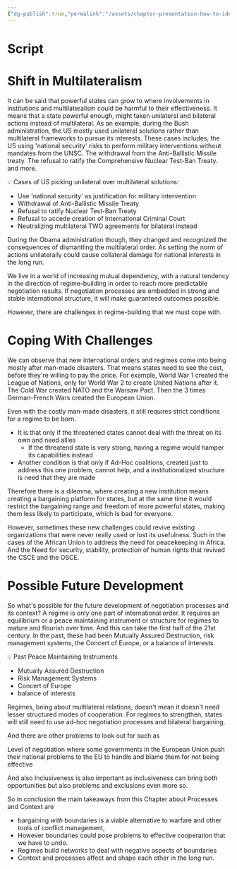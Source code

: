 ```yaml
---
{"dg-publish":true,"permalink":"/assets/chapter-presentation-how-to-identify-and-assess-a-foreign-policy-by-jean-frdric-morin-jonathan-paquin/preparation/script-for-shifts-in-multilateralism/"}
---
```


# Script

# Shift in Multilateralism

It can be said that powerful states can grow to where involvements in institutions and multilateralism could be harmful to their effectiveness. It means that a state powerful enough, might taken unilateral and bilateral actions instead of multilateral. As an example, during the Bush administration, the US mostly used unilateral solutions rather than multilateral frameworks to pursue its interests. These cases includes, the US using 'national security' risks to perform military interventions without mandates from the UNSC. The withdrawal from the Anti-Ballistic Missile treaty. The refusal to ratify the Comprehensive Nuclear Test-Ban Treaty. and more.

<aside>
💡 Cases of US picking unilateral over multilateral solutions:

- Use 'national security' as justification for military intervention
- Withdrawal of Anti-Ballistic Missile Treaty
- Refusal to ratify Nuclear Test-Ban Treaty
- Refusal to accede creation of International Criminal Court
- Neutralizing multilateral TWO agreements for bilateral instead
</aside>

During the Obama administration though, they changed and recognized the consequences of dismantling the multilateral order. As setting the norm of actions unilaterally could cause collateral damage for national interests in the long run. 

We live in a world of increasing mutual dependency, with a natural tendency in the direction of regime-building in order to reach more predictable negotiation results. If negotiation processes are embedded in strong and stable international structure, it will make guaranteed outcomes possible.

However, there are challenges in regime-building that we must cope with.

# Coping With Challenges

We can observe that new international orders and regimes come into being mostly after man-made disasters. That means states need to see the cost, before they're willing to pay the price. For example, World War 1 created the League of Nations, only for World War 2 to create United Nations after it. The Cold War created NATO and the Warsaw Pact. Then the 3 times German-French Wars created the European Union. 

Even with the costly man-made disasters, it still requires strict conditions for a regime to be born. 

- It is that only if the threatened states cannot deal with the threat on its own and need allies
    - If the threatend state is very strong, having a regime would hamper its capabilities instead
- Another condition is that only if Ad-Hoc coalitions, created just to address this one problem, cannot help, and a institutionalized structure is need that they are made

Therefore there is a dilemma, where creating a new institution means creating a bargaining platform for states, but at the same time it would restrict the bargaining range and freedom of more powerful states, making them less likely to participate, which is bad for everyone. 

However, sometimes these new challenges could revive existing organizations that were never really used or lost its usefulness. Such in the cases of the African Union to address the need for peacekeeping in Africa. And the Need for security, stability, protection of human rights that revived the CSCE and the OSCE.

# Possible Future Development

So what's possible for the future development of negotiation processes and its context? A regime is only one part of international order. It requires an equilibrium or a peace maintaining instrument or structure for regimes to mature and flourish over time. And this can take the first half of the 21st century. In the past, these had been Mutually Assured Destruction, risk management systems, the Concert of Europe, or a balance of interests. 

<aside>
💡 Past Peace Maintaining Instruments

- Mutually Assured Destruction
- Risk Management Systems
- Concert of Europe
- balance of interests
</aside>

Regimes, being about multilateral relations, doesn't mean it doesn't need lesser structured modes of cooperation. For regimes to strengthen, states will still need to use ad-hoc negotiation processes and bilateral bargaining.

And there are other problems to look out for such as

Level of negotiation where some governments in the European Union push their national problems to the EU to handle and blame them for not being effective

And also Inclusiveness is also important as inclusiveness can bring both opportunities but also problems and exclusions even more so.

So in conclusion the main takeaways from this Chapter about Processes and Context are

- bargaining *with* boundaries is a viable alternative to warfare and other tools of conflict management,
- However boundaries could pose problems to effective cooperation that we have to undo.
- Regimes build networks to deal with negative aspects of boundaries
- Context and processes affect and shape each other in the long run.